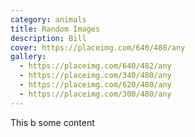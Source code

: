 ```yaml
---
category: animals
title: Random Images
description: Bill
cover: https://placeimg.com/640/480/any
gallery:
  - https://placeimg.com/640/482/any
  - https://placeimg.com/340/480/any
  - https://placeimg.com/620/480/any
  - https://placeimg.com/300/480/any
---
```

This b some content